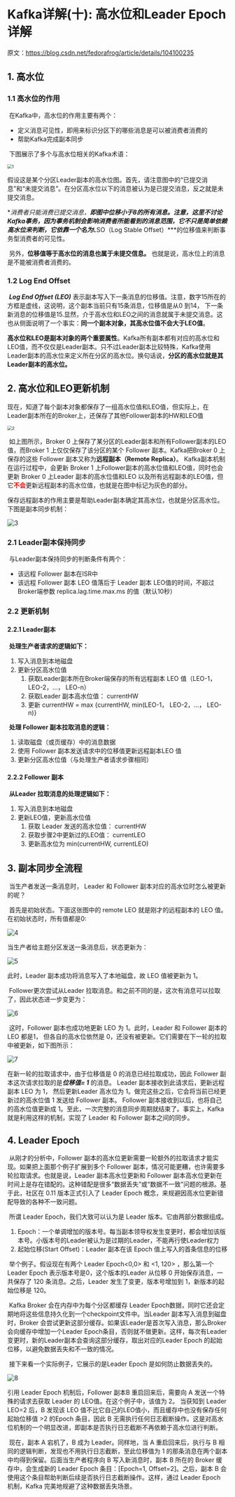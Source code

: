 # Kafka详解(十): 高水位和Leader Epoch详解

原文：https://blog.csdn.net/fedorafrog/article/details/104100235



## 1. 高水位

### 1.1 高水位的作用

​        在Kafka中，高水位的作用主要有两个：

* 定义消息可见性，即用来标识分区下的哪些消息是可以被消费者消费的
* 帮助Kafka完成副本同步

​        下图展示了多个与高水位相关的Kafka术语：

<img src="./images/HW_And_Leader_Epoch/1.png" alt="1" style="zoom:67%;" />

​        假设这是某个分区Leader副本的高水位图。首先，请注意图中的“已提交消息”和“未提交消息”。在分区高水位以下的消息被认为是已提交消息，反之就是未提交消息。

​        **消费者只能消费已提交消息，**即图中位移小于8的所有消息。注意，这里不讨论Kafka事务，因为事务机制会影响消费者所能看到的消息范围，它不只是简单依赖高水位来判断，它依靠一个名为***LSO（Log Stable Offset）***的位移值来判断事务型消费者的可见性。

​        另外，**位移值等于高水位的消息也属于未提交信息。** 也就是说，高水位上的消息是不能被消费者消费的。

### 1.2 Log End Offset

​        ***Log End Offset (LEO)*** 表示副本写入下一条消息的位移值。注意，数字15所在的方框是虚线，这说明，这个副本当前只有15条消息，位移值是从0 到14， 下一条新消息的位移值是15.显然，介于高水位和LEO之间的消息就属于未提交消息。这也从侧面说明了一个事实：**同一个副本对象，其高水位值不会大于LEO值**。

​        **高水位和LEO是副本对象的两个重要属性**。Kafka所有副本都有对应的高水位和LEO值，而不仅仅是Leader副本。只不过Leader副本比较特殊，Kafka使用Leader副本的高水位来定义所在分区的高水位。换句话说，**分区的高水位就是其Leader副本的高水位。**

## 2. 高水位和LEO更新机制

​        现在，知道了每个副本对象都保存了一组高水位值和LEO值，但实际上，在Leader副本所在的Broker上，还保存了其他Follower副本的HW和LEO值

<img src="./images/HW_And_Leader_Epoch/2.png" alt="2" style="zoom:67%;" />

​        如上图所示，Broker 0 上保存了某分区的Leader副本和所有Follower副本的LEO值，而Broker 1 上仅仅保存了该分区的某个 Follower 副本。Kafka把Broker 0 上保存的这些 Follower 副本又称为**远程副本（Remote Replica）**。 Kafka副本机制在运行过程中，会更新 Broker 1 上Follower副本的高水位值和LEO值，同时也会更新 Broker 0 上Leader 副本的高水位值和LEO 以及所有远程副本的LEO值，但它<font color='red'>**不会**</font>更新远程副本的高水位值，也就是在图中标记为灰色的部分。

​        保存远程副本的作用主要是帮助Leader副本确定其高水位，也就是分区高水位。下图是副本同步机制：

![3](./images/HW_And_Leader_Epoch/3.jpg)

### 2.1 Leader副本保持同步

​        与Leader副本保持同步的判断条件有两个：

* 该远程 Follower 副本在ISR中
* 该远程 Follower 副本 LEO 值落后于 Leader 副本 LEO值的时间，不超过 Broker端参数 replica.lag.time.max.ms 的值（默认10秒）

### 2.2 更新机制

#### 2.2.1 Leader副本

​        **处理生产者请求的逻辑如下：**

1. 写入消息到本地磁盘
2. 更新分区高水位值
   1. 获取Leader副本所在Broker端保存的所有远程副本 LEO 值（LEO-1， LEO-2，...， LEO-n）
   2. 获取Leader 副本高水位值： currentHW
   3. 更新 currentHW = max {currentHW, min(LEO-1， LEO-2，...， LEO-n)}

​        **处理 Follower 副本拉取消息的逻辑：**

1. 读取磁盘（或页缓存）中的消息数据
2. 使用 Follower 副本发送请求中的位移值更新远程副本LEO 值
3. 更新分区高水位值（与处理生产者请求步骤相同）

#### 2.2.2 Follower 副本

​        **从Leader 拉取消息的处理逻辑如下：**

1. 写入消息到本地磁盘
2. 更新LEO值，更新高水位值
   1. 获取 Leader 发送的高水位值： currentHW
   2. 获取步骤2中更新过的LEO值： currentLEO
   3. 更新高水位为 min(currentHW, currentLEO)

## 3. 副本同步全流程

​        当生产者发送一条消息时， Leader 和 Follower 副本对应的高水位时怎么被更新的呢？

​        首先是初始状态。下面这张图中的 remote LEO 就是刚才的远程副本的 LEO 值。在初始状态时，所有值都是0:

![4](./images/HW_And_Leader_Epoch/4.png)

当生产者给主题分区发送一条消息后，状态更新为：

![5](./images/HW_And_Leader_Epoch/5.png)

此时，Leader 副本成功将消息写入了本地磁盘，故 LEO 值被更新为 1。

​        Follower更次尝试从Leader 拉取消息。和之前不同的是，这次有消息可以拉取了，因此状态进一步变更为：

![6](./images/HW_And_Leader_Epoch/6.png)

​        这时，Follower 副本也成功地更新 LEO 为 1。此时，Leader 和 Follower 副本的 LEO 都是1， 但各自的高水位依然是 0，还没有被更新。它们需要在下一轮的拉取中被更新，如下图所示：

![7](./images/HW_And_Leader_Epoch/7.png)

在新一轮的拉取请求中，由于位移值是 0 的消息已经拉取成功，因此 Follower 副本这次请求拉取的是***位移值= 1*** 的消息。 Leader 副本接收到此请求后，更新远程副本 LEO 为 1， 然后更新Leader 高水位为 1。做完这些之后，它会将当前已经更新过的高水位值 1 发送给 Follower 副本。 Follower 副本接收到以后，也将自己的高水位值更新成 1。至此，一次完整的消息同步周期就结束了。事实上，Kafka就是利用这样的机制，实现了 Leader 和 Follower 副本之间的同步。

## 4. Leader Epoch 

​        从刚才的分析中，Follower 副本的高水位更新需要一轮额外的拉取请求才能实现。如果把上面那个例子扩展到多个 Follower 副本，情况可能更糟，也许需要多轮拉取请求。也就是说，Leader 副本高水位更新和 Follower 副本高水位更新在时间上是存在错配的。这种错配是很多“数据丢失”或“数据不一致”问题的根源。基于此，社区在 0.11 版本正式引入了 Leader Epoch 概念，来规避因高水位更新错配导致的各种不一致问题。

​        所谓 Leader Epoch，我们大致可以认为是 Leader 版本。它由两部分数据组成。

1. Epoch：一个单调增加的版本号。每当副本领导权发生变更时，都会增加该版本号。小版本号的Leader被认为是过期的Leader，不能再行使Leader权力
2. 起始位移(Start Offset)：Leader 副本在该 Epoch 值上写入的首条信息的位移

​        举个例子。假设现在有两个 Leader Epoch<0,0> 和 <1, 120> ，那么第一个 Leader Epoch 表示版本号是0，这个版本的Leader 从位移 0 开始保存消息，一共保存了 120 条消息。之后，Leader 发生了变更，版本号增加到 1，新版本的起始位移是 120。

​        Kafka Broker 会在内存中为每个分区都缓存 Leader Epoch数据，同时它还会定期地将这些信息持久化到一个checkpoint文件中。当Leader 副本写入消息到磁盘时，Broker 会尝试更新这部分缓存。如果该Leader是首次写入消息，那么Broker会向缓存中增加一个Leader Epoch条目，否则就不做更新。这样，每次有Leader变更时，新的Leader副本会查询这部分缓存，取出对应的Leader Epoch 的起始位移，以避免数据丢失和不一致的情况。

​        接下来看一个实际例子，它展示的是Leader Epoch 是如何防止数据丢失的。

![8](./images/HW_And_Leader_Epoch/8.png)

引用 Leader Epoch 机制后，Follower 副本B 重启回来后，需要向 A 发送一个特殊的请求去获取 Leader 的 LEO值。在这个例子中，该值为 2。 当获知到 Leader LEO=2 后，B 发现该 LEO 值不比它自己的LEO值小，而且缓存中也没有保存任何起始位移值 >2 的Epoch 条目，因此 B 无需执行任何日志截断操作。这是对高水位机制的一个明显改进，即副本是否执行日志截断不再依赖于高水位进行判断。

​        现在，副本 A 宕机了，B 成为 Leader。同样地，当 A 重启回来后，执行与 B 相同的逻辑判断，发现也不用执行日志截断，至此位移值为 1 的那条消息在两个副本中均得到保留。后面当生产者程序向 B 写入新消息时，副本 B 所在的 Broker 缓存中，会生成新的 Leader Epoch 条目：[Epoch=1, Offset=2]。之后，副本 B 会使用这个条目帮助判断后续是否执行日志截断操作。这样，通过 Leader Epoch 机制，Kafka 完美地规避了这种数据丢失场景。

